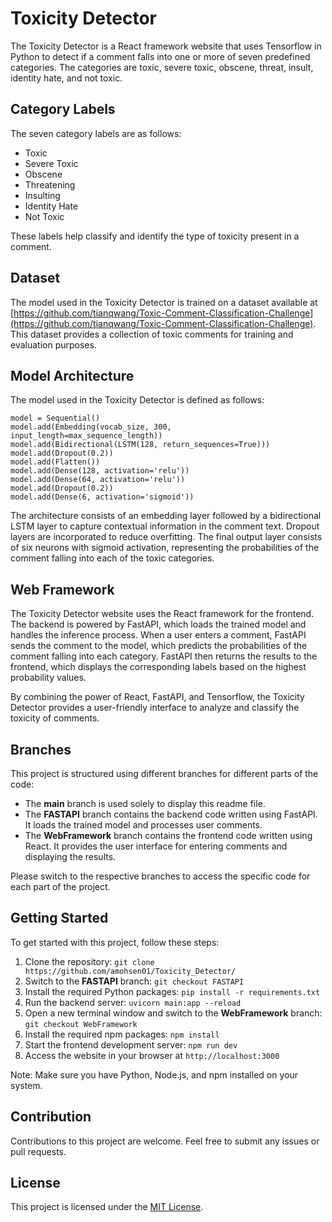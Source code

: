 # Toxicity Detector

The Toxicity Detector is a React framework website that uses Tensorflow in Python to detect if a comment falls into one or more of seven predefined categories. The categories are toxic, severe toxic, obscene, threat, insult, identity hate, and not toxic.

## Category Labels

The seven category labels are as follows:

- Toxic
- Severe Toxic
- Obscene
- Threatening
- Insulting
- Identity Hate
- Not Toxic

These labels help classify and identify the type of toxicity present in a comment.

## Dataset

The model used in the Toxicity Detector is trained on a dataset available at [https://github.com/tianqwang/Toxic-Comment-Classification-Challenge](https://github.com/tianqwang/Toxic-Comment-Classification-Challenge). This dataset provides a collection of toxic comments for training and evaluation purposes.

## Model Architecture

The model used in the Toxicity Detector is defined as follows:

```
model = Sequential()
model.add(Embedding(vocab_size, 300, input_length=max_sequence_length))
model.add(Bidirectional(LSTM(128, return_sequences=True)))
model.add(Dropout(0.2))
model.add(Flatten())
model.add(Dense(128, activation='relu'))
model.add(Dense(64, activation='relu'))
model.add(Dropout(0.2))
model.add(Dense(6, activation='sigmoid'))
```

The architecture consists of an embedding layer followed by a bidirectional LSTM layer to capture contextual information in the comment text. Dropout layers are incorporated to reduce overfitting. The final output layer consists of six neurons with sigmoid activation, representing the probabilities of the comment falling into each of the toxic categories.

## Web Framework

The Toxicity Detector website uses the React framework for the frontend. The backend is powered by FastAPI, which loads the trained model and handles the inference process. When a user enters a comment, FastAPI sends the comment to the model, which predicts the probabilities of the comment falling into each category. FastAPI then returns the results to the frontend, which displays the corresponding labels based on the highest probability values.

By combining the power of React, FastAPI, and Tensorflow, the Toxicity Detector provides a user-friendly interface to analyze and classify the toxicity of comments.


## Branches

This project is structured using different branches for different parts of the code:

- The **main** branch is used solely to display this readme file.
- The **FASTAPI** branch contains the backend code written using FastAPI. It loads the trained model and processes user comments.
- The **WebFramework** branch contains the frontend code written using React. It provides the user interface for entering comments and displaying the results.

Please switch to the respective branches to access the specific code for each part of the project.

## Getting Started

To get started with this project, follow these steps:

1. Clone the repository: `git clone https://github.com/amohsen01/Toxicity_Detector/`
2. Switch to the **FASTAPI** branch: `git checkout FASTAPI`
3. Install the required Python packages: `pip install -r requirements.txt`
4. Run the backend server: `uvicorn main:app --reload`
5. Open a new terminal window and switch to the **WebFramework** branch: `git checkout WebFramework`
6. Install the required npm packages: `npm install`
7. Start the frontend development server: `npm run dev`
8. Access the website in your browser at `http://localhost:3000`

Note: Make sure you have Python, Node.js, and npm installed on your system.

## Contribution

Contributions to this project are welcome. Feel free to submit any issues or pull requests.

## License

This project is licensed under the [MIT License](LICENSE).
